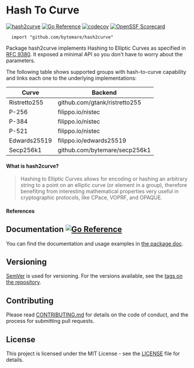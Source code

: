 # Hash To Curve
[![hash2curve](https://github.com/bytemare/hash2curve/actions/workflows/wf-analysis.yaml/badge.svg)](https://github.com/bytemare/hash2curve/actions/workflows/wf-analysis.yaml)
[![Go Reference](https://pkg.go.dev/badge/github.com/bytemare/hash2curve.svg)](https://pkg.go.dev/github.com/bytemare/hash2curve)
[![codecov](https://codecov.io/gh/bytemare/hash2curve/branch/main/graph/badge.svg?token=5bQfB0OctA)](https://codecov.io/gh/bytemare/hash2curve)
[![OpenSSF Scorecard](https://api.securityscorecards.dev/projects/github.com/bytemare/hash2curve/badge)](https://securityscorecards.dev/viewer/?uri=github.com/bytemare/hash2curve)

```
  import "github.com/bytemare/hash2curve"
```

Package hash2curve implements Hashing to Elliptic Curves as specified in [RFC 9380](https://datatracker.ietf.org/doc/rfc9380).
It exposed a minimal API so you don't have to worry about the parameters.

The following table shows supported groups with hash-to-curve capability and links each one to the underlying
implementations:

| Curve        | Backend                       |
|--------------|-------------------------------|
| Ristretto255 | github.com/gtank/ristretto255 |
| P-256        | filippo.io/nistec             |
| P-384        | filippo.io/nistec             |
| P-521        | filippo.io/nistec             |
| Edwards25519 | filippo.io/edwards25519       |
| Secp256k1    | github.com/bytemare/secp256k1 |

#### What is hash2curve?

> Hashing to Elliptic Curves allows for encoding or hashing an arbitrary string to a point on an elliptic curve
> (or element in a group), therefore benefiting from interesting mathematical properties very useful in cryptographic
> protocols, like CPace, VOPRF, and OPAQUE.

#### References

## Documentation [![Go Reference](https://pkg.go.dev/badge/github.com/bytemare/hash2curve.svg)](https://pkg.go.dev/github.com/bytemare/hash2curve)

You can find the documentation and usage examples in [the package doc](https://pkg.go.dev/github.com/bytemare/hash2curve).

## Versioning

[SemVer](http://semver.org) is used for versioning. For the versions available, see the [tags on the repository](https://github.com/bytemare/hash2curve/tags).


## Contributing

Please read [CONTRIBUTING.md](.github/CONTRIBUTING.md) for details on the code of conduct, and the process for submitting pull requests.

## License

This project is licensed under the MIT License - see the [LICENSE](LICENSE) file for details.
